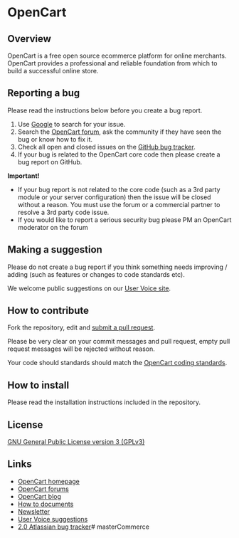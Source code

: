 # OpenCart


## Overview

OpenCart is a free open source ecommerce platform for online merchants. OpenCart provides a professional and reliable foundation from which to build a successful online store.

## Reporting a bug
	
Please read the instructions below before you create a bug report.
 
 1. Use [Google](http://www.google.com) to search for your issue.
 2. Search the [OpenCart forum](http://forum.opencart.com/viewforum.php?f=161), ask the community if they have seen the bug or know how to fix it.
 3. Check all open and closed issues on the [GitHub bug tracker](https://github.com/opencart/opencart/issues).
 4. If your bug is related to the OpenCart core code then please create a bug report on GitHub.

**Important!**
- If your bug report is not related to the core code (such as a 3rd party module or your server configuration) then the issue will be closed without a reason. You must use the forum or a commercial partner to resolve a 3rd party code issue.
- If you would like to report a serious security bug please PM an OpenCart moderator on the forum

## Making a suggestion

Please do not create a bug report if you think something needs improving / adding (such as features or changes to code standards etc).

We welcome public suggestions on our [User Voice site](http://opencart.uservoice.com). 

## How to contribute

Fork the repository, edit and [submit a pull request](https://github.com/opencart/opencart/wiki/Creating-a-pull-request).

Please be very clear on your commit messages and pull request, empty pull request messages will be rejected without reason.

Your code should standards should match the [OpenCart coding standards](https://github.com/opencart/opencart/wiki/Coding-standards).

## How to install

Please read the installation instructions included in the repository.

## License

[GNU General Public License version 3 (GPLv3)](https://github.com/opencart/opencart/blob/master/license.txt)

## Links

- [OpenCart homepage](http://www.opencart.com/)
- [OpenCart forums](http://forum.opencart.com/)
- [OpenCart blog](http://www.opencart.com/index.php?route=feature/blog)
- [How to documents](http://docs.opencart.com/display/opencart/OpenCart+1.5+Home)
- [Newsletter](http://newsletter.opencart.com/h/r/B660EBBE4980C85C)
- [User Voice suggestions](http://opencart.uservoice.com)
- [2.0 Atlassian bug tracker](http://opencart.atlassian.net)# masterCommerce

